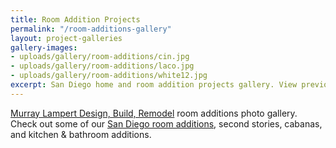 ```yaml
---
title: Room Addition Projects
permalink: "/room-additions-gallery"
layout: project-galleries
gallery-images:
- uploads/gallery/room-additions/cin.jpg
- uploads/gallery/room-additions/laco.jpg
- uploads/gallery/room-additions/white12.jpg
excerpt: San Diego home and room addition projects gallery. View previous room addition projects from Murray Lampert Design, Build, Remodel San Diego.
---
```


[Murray Lampert Design, Build, Remodel](/) room additions photo gallery. Check out some of our [San Diego room additions](/san-diego-room-additions), second stories, cabanas, and kitchen & bathroom additions.
